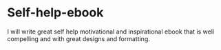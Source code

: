 # Self-help-ebook
I will write great self help motivational and inspirational ebook that is well compelling and with great designs and formatting.
